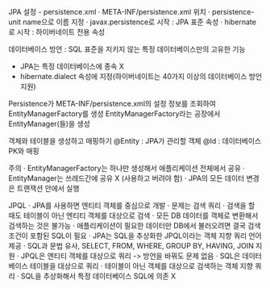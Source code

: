 JPA 설정 - persistence.xml
 · META-INF/persistence.xml 위치
 · persistence-unit name으로 이름 지정
 · javax.persistence로 시작 : JPA 표준 속성
 · hibernate로 시작 : 하이버네이트 전용 속성
 
데이터베이스 방언 : SQL 표준을 지키지 않는 특정 데이터베이스만의 고유한 기능
 - JPA는 특정 데이터베이스에 종속 X
 - hibernate.dialect 속성에 지정(하이버네이트는 40가지 이상의 데이터베이스 방언 지원)
 
Persistence가 META-INF/persistence.xml의 설정 정보를 조회하여 EntityManagerFactory를 생성 
EntityManagerFactory라는 공장에서 EntityManager(들)을 생성

객체와 테이블을 생성하고 매핑하기
@Entity : JPA가 관리할 객체
@Id : 데이터베이스 PK와 매핑

주의
 · EntityManagerFactory는 하나만 생성해서 애플리케이션 전체에서 공유
 · EntityManager는 쓰레드간에 공유 X (사용하고 버려야 함)
 · JPA의 모든 데이터 변경은 트랜잭션 안에서 실행

JPQL
 · JPA를 사용하면 엔티티 객체를 중심으로 개발
 · 문제는 검색 쿼리
 · 검색을 할 때도 테이블이 아닌 엔티티 객체를 대상으로 검색
 · 모든 DB 데이터를 객체로 변환해서 검색하는 것은 불가능
 · 애플리케이션이 필요한 데이터만 DB에서 불러오려면 결국 검색 조건이 포함된 SQL이 필요
 · JPA는 SQL을 추상화한 JPQL이라는 객체 지향 쿼리 언어 제공
 · SQL과 문법 유사, SELECT, FROM, WHERE, GROUP BY, HAVING, JOIN 지원
 · JPQL은 엔티티 객체를 대상으로 쿼리 -> 방언을 바꿔도 문제 없음
 · SQL은 데이터베이스 테이블을 대상으로 쿼리 
 · 테이블이 아닌 객체를 대상으로 검색하는 객체 지향 쿼리
 · SQL을 추상화해서 특정 데이터베이스 SQL에 의존 X
 
  
 

 
 
 
 
